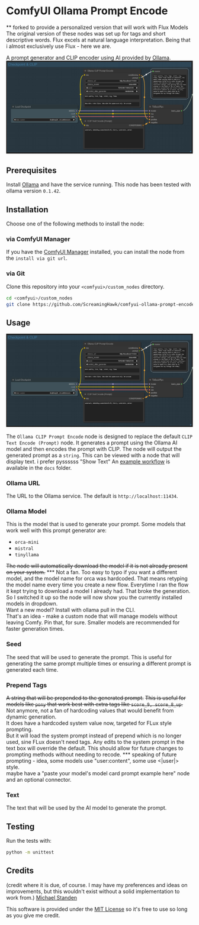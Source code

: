 # ComfyUI Ollama Prompt Encode 

** forked to provide a personalized version that will work with Flux Models
The original version of these nodes was set up for tags and short descriptive words.  Flux excels at natural language interpretation.
Being that i almost exclusively use Flux - here we are.

A prompt generator and CLIP encoder using AI provided by [Ollama](https://ollama.com).
![Example Usage](./docs/usage_1.png)

## Prerequisites
Install [Ollama](https://ollama.com) and have the service running.
This node has been tested with ollama version `0.1.42`.

## Installation
Choose one of the following methods to install the node:

### via ComfyUI Manager
If you have the [ComfyUI Manager](https://github.com/ltdrdata/ComfyUI-Manager) installed, you can install the node from the `install via git url`.

### via Git
Clone this repository into your `<comfyui>/custom_nodes` directory.
```sh
cd <comfyui>/custom_nodes
git clone https://github.com/ScreamingHawk/comfyui-ollama-prompt-encode](https://github.com/Bob-Harper/comfyui-ollama-flux-encode)
```

## Usage

![Example Usage](./docs/usage_1.png)

The `Ollama CLIP Prompt Encode` node is designed to replace the default `CLIP Text Encode (Prompt)` node. It generates a prompt using the Ollama AI model and then encodes the prompt with CLIP.
The node will output the generated prompt as a `string`. This can be viewed with a node that will display text.  i prefer pyssssss "Show Text"
An [example workflow](./docs/ollama_basic_workflow.json) is available in the `docs` folder.

### Ollama URL
The URL to the Ollama service. The default is `http://localhost:11434`.

### Ollama Model
This is the model that is used to generate your prompt.
Some models that work well with this prompt generator are:

- `orca-mini`
- `mistral`
- `tinyllama`

~~The node will automatically download the model if it is not already present on your system.~~
*** Not a fan. Too easy to typo if you want a different model, and the model name for orca was hardcoded.
That means retyping the model name every time you create a new flow.
Everytime I ran the flow it kept trying to download a model I already had.  That broke the generation.  
So I switched it up so the node will now show you the currently installed models in dropdown.  
Want a new model?  Install with ollama pull in the CLI.  
That's an idea - make a custom node that will manage models without leaving Comfy.  Pin that, for sure.
Smaller models are recommended for faster generation times.

### Seed
The seed that will be used to generate the prompt. This is useful for generating the same prompt multiple times or ensuring a different prompt is generated each time.

### Prepend Tags
~~A string that will be prepended to the generated prompt.~~
~~This is useful for models like `pony` that work best with extra tags like `score_9, score_8_up`.~~
Not anymore, not a fan of hardcoding values that would benefit from dynamic generation.  
It does have a hardcoded system value now, targeted for FLux style prompting.  
But it will load the system prompt instead of prepend which is no longer used, sine FLux doesn't need tags.
Any edits to the system prompt in the text box will override the default.
This should allow for future changes to prompting methods without needing to recode. 
*** speaking of future prompting - idea, some models use "user:content", some use <|user|> style.  
maybe have a "paste your model's model card prompt example here" node and an optional connector.

### Text
The text that will be used by the AI model to generate the prompt.

## Testing
Run the tests with:
```sh
python -m unittest
```

## Credits
(credit where it is due, of course.  I may have my preferences and ideas on improvements, but this wouldn't exist without a solid implementation to work from.)
[Michael Standen](https://michael.standen.link)

This software is provided under the [MIT License](https://tldrlegal.com/license/mit-license) so it's free to use so long as you give me credit.
